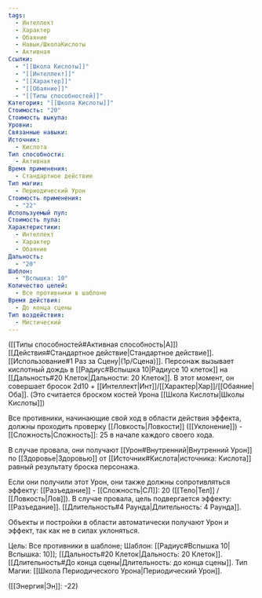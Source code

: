 ```yaml
---
tags:
  - Интеллект
  - Характер
  - Обаяние
  - Навык/ШколаКислоты
  - Активная
Ссылки:
  - "[[Школа Кислоты]]"
  - "[[Интеллект]]"
  - "[[Характер]]"
  - "[[Обаяние]]"
  - "[[Типы способностей]]"
Категория: "[[Школа Кислоты]]"
Стоимость: "20"
Стоимость выкупа: 
Уровни: 
Связанные навыки: 
Источник:
  - Кислота
Тип способности:
  - Активная
Время применения:
  - Стандартное действие
Тип магии:
  - Периодический Урон
Стоимость применения:
  - "22"
Используемый пул: 
Стоимость пула: 
Характеристики:
  - Интеллект
  - Характер
  - Обаяние
Дальность:
  - "20"
Шаблон:
  - "Вспышка: 10"
Количество целей:
  - Все противники в шаблоне
Время действия:
  - До конца сцены
Тип воздействия:
  - Мистический
---
```

([[Типы способностей#Активная способность|А]]) [[Действия#Стандартное действие|Стандартное действие]]. [[Использование#1 Раз за Сцену|(1р/Сцена)]]. Персонаж вызывает кислотный дождь в [[Радиус#Вспышка 10|Радиусе 10 клеток]] на [[Дальность#20 Клеток|Дальности: 20 Клеток]]. В этот момент, он совершает бросок 2d10 + [[Интеллект|Инт]]/[[Характер|Хар]]/[[Обаяние|Оба]]. 
(Это считается броском костей Урона [[Школа Кислоты|Школы Кислоты]])

Все противники, начинающие свой ход в области действия эффекта, должны проходить проверку [[Ловкость|Ловкости]] ([[Уклонение]]) - [[Сложность|Сложность]]: 25 в начале каждого своего хода.

В случае провала, они получают [[Урон#Внутренний|Внутренний Урон]] по [[Здоровье|Здоровью]] от [[Источник#Кислота|источника: Кислота]] равный результату броска персонажа. 

Если они получили этот Урон, они также должны сопротивляться эффекту: [[Разъедание]] - [[Сложность|СЛ]]: 20 ([[Тело|Тел]] / [[Ловкость|Лов]]). В случае провала, цель подвергается эффекту: [[Разъедание]]. [[Длительность#4 Раунда|Длительность: 4 Раунда]].

Объекты и постройки в области автоматически получают Урон и эффект, так как не в силах уклоняться. 

Цель: Все противники в шаблоне; Шаблон: [[Радиус#Вспышка 10|Вспышка: 10]]; [[Дальность#20 Клеток|Дальность: 20 Клеток]]. [[Длительность#До конца сцены|Длительность: до конца сцены]]. Тип Магии: [[Школа Периодического Урона|Периодический Урон]].

([[Энергия|Эн]]: -22)